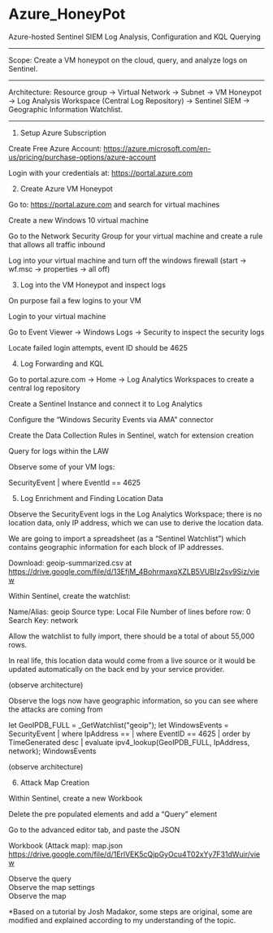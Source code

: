 # Azure_HoneyPot
Azure-hosted Sentinel SIEM Log Analysis, Configuration and KQL Querying<hr>
Scope: Create a VM honeypot on the cloud, query, and analyze logs on Sentinel.<hr>

Architecture: Resource group -> Virtual Network -> Subnet -> VM Honeypot -> Log Analysis Workspace (Central Log Repository) -> Sentinel SIEM -> Geographic Information Watchlist.<hr> 

1. Setup Azure Subscription

Create Free Azure Account: https://azure.microsoft.com/en-us/pricing/purchase-options/azure-account

Login with your credentials at:
https://portal.azure.com


2. Create Azure VM Honeypot

Go to: https://portal.azure.com and search for virtual machines

Create a new Windows 10 virtual machine  

Go to the Network Security Group for your virtual machine and create a rule that allows all traffic inbound

Log into your virtual machine and turn off the windows firewall (start -> wf.msc -> properties -> all off)


3. Log into the VM Honeypot and inspect logs

On purpose fail a few logins to your VM


Login to your virtual machine

Go to Event Viewer -> Windows Logs -> Security to inspect the security logs

Locate failed login attempts, event ID should be 4625
 

4. Log Forwarding and KQL

Go to portal.azure.com -> Home -> Log Analytics Workspaces to create a central log repository


Create a Sentinel Instance and connect it to Log Analytics

Configure the “Windows Security Events via AMA” connector

Create the Data Collection Rules in Sentinel, watch for extension creation

Query for logs within the LAW

Observe some of your VM logs:

SecurityEvent
| where EventId == 4625


5. Log Enrichment and Finding Location Data

Observe the SecurityEvent logs in the Log Analytics Workspace; there is no location data, only IP address, which we can use to derive the location data.

We are going to import a spreadsheet (as a “Sentinel Watchlist”) which contains geographic information for each block of IP addresses.

Download: geoip-summarized.csv at https://drive.google.com/file/d/13EfjM_4BohrmaxqXZLB5VUBIz2sv9Siz/view

Within Sentinel, create the watchlist:

Name/Alias: geoip
Source type: Local File
Number of lines before row: 0
Search Key: network

Allow the watchlist to fully import, there should be a total of about 55,000 rows.

In real life, this location data would come from a live source or it would be updated automatically on the back end by your service provider.

(observe architecture)

Observe the logs now have geographic information, so you can see where the attacks are coming from

let GeoIPDB_FULL = _GetWatchlist("geoip");
let WindowsEvents = SecurityEvent
    | where IpAddress == <attacker IP address>
    | where EventID == 4625
    | order by TimeGenerated desc
    | evaluate ipv4_lookup(GeoIPDB_FULL, IpAddress, network);
WindowsEvents


(observe architecture)

6. Attack Map Creation

Within Sentinel, create a new Workbook

Delete the pre populated elements and add a “Query” element

Go to the advanced editor tab, and paste the JSON

Workbook (Attack map):
map.json https://drive.google.com/file/d/1ErlVEK5cQjpGyOcu4T02xYy7F31dWuir/view

Observe the query</br>
Observe the map settings </br>
Observe the map</br>


*Based on a tutorial by Josh Madakor, some steps are original, some are modified and explained according to my understanding of the topic.


